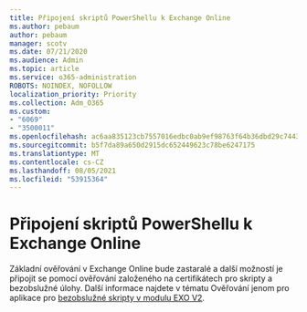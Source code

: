 ```yaml
---
title: Připojení skriptů PowerShellu k Exchange Online
ms.author: pebaum
author: pebaum
manager: scotv
ms.date: 07/21/2020
ms.audience: Admin
ms.topic: article
ms.service: o365-administration
ROBOTS: NOINDEX, NOFOLLOW
localization_priority: Priority
ms.collection: Adm_O365
ms.custom:
- "6069"
- "3500011"
ms.openlocfilehash: ac6aa835123cb7557016edbc0ab9ef98763f64b36dbd29c744318e67416d5a92
ms.sourcegitcommit: b5f7da89a650d2915dc652449623c78be6247175
ms.translationtype: MT
ms.contentlocale: cs-CZ
ms.lasthandoff: 08/05/2021
ms.locfileid: "53915364"
---
```

# <a name="connecting-powershell-scripts-to-exchange-online"></a>Připojení skriptů PowerShellu k Exchange Online

Základní ověřování v Exchange Online bude zastaralé a další možností je připojit se pomocí ověřování založeného na certifikátech pro skripty a bezobslužné úlohy. Další informace najdete v tématu Ověřování jenom pro aplikace pro [bezobslužné skripty v modulu EXO V2](https://docs.microsoft.com/powershell/exchange/app-only-auth-powershell-v2).